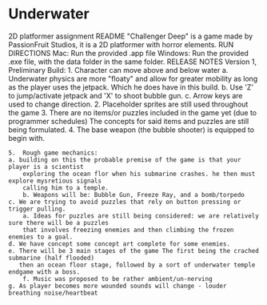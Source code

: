 # Underwater
2D platformer assignment
README
    "Challenger Deep" is a game made by PassionFruit Studios, it is a 2D platformer with horror elements.
RUN DIRECTIONS 
    Mac: Run the provided .app file
    Windows: Run the provided .exe file, with the data folder in the same folder.
RELEASE NOTES 
    Version 1, Preliminary Build:
    1.  Character can move above and below water
	a.	Underwater physics are more "floaty" and allow for greater mobility as long as the player uses the 
		jetpack. Which he does have in this build.
	b. 	Use 'Z' to jump/activate jetpack and 'X' to shoot bubble gun. 
	c.	Arrow keys are used to change direction.
    2.  Placeholder sprites are still used throughout the game
    3.  There are no items/or puzzles included in the game yet (due to programmer schedules)
	The concepts for said items and puzzles are still being formulated.
    4.	The base weapon (the bubble shooter) is equipped to begin with.
	
    
    5.  Rough game mechanics:
	a. building on this the probable premise of the game is that your player is a scientist
		exploring the ocean flor when his submarine crashes. he then must explore mysretious signals
		calling him to a temple.
        b. Weapons will be: Bubble Gun, Freeze Ray, and a bomb/torpedo
	c. We are trying to avoid puzzles that rely on button pressing or trigger pulling.
		a. Ideas for puzzles are still being considered: we are relatively sure there will be a puzzles
		that involves freezing enemies and then climbing the frozen enemies to a goal.
	d. We have concept some concept art complete for some enemies. 
	e. There will be 3 main stages of the game The first being the crached submarine (half flooded)
	   then an ocean floor stage, followed by a sort of underwater temple endgame with a boss.	
    	f. Music was proposed to be rather ambient/un-nerving
	g. As player becomes more wounded sounds will change - louder breathing noise/heartbeat
	

   